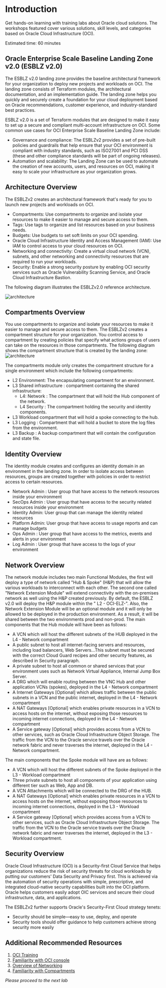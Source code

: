 # Introduction

Get hands-on learning with training labs about Oracle cloud solutions. The workshops featured cover various solutions, skill levels, and categories based on Oracle Cloud Infrastructure (OCI).

Estimated time: 60 minutes

## Oracle Enterprise Scale Baseline Landing Zone v2.0 (ESBLZ v2.0)

The ESBLZ v2.0 landing zone provides the baseline architectural framework for your organization to deploy new projects and workloads on OCI. The landing zone consists of Terraform modules, the architectural documentation, and an implementation guide. The landing zone helps you quickly and securely create a foundation for your cloud deployment based on Oracle recommendations, customer experience, and industry-standard best practices.

ESBLZ v2.0 is a set of Terraform modules that are designed to make it easy to set up a secure and compliant multi-account infrastructure on OCI. Some common use cases for OCI Enterprise Scale Baseline Landing Zone include:

- Governance and compliance: The ESBLZv2 provides a set of pre-built policies and guardrails that help ensure that your OCI environment is compliant with industry standards, such as ISO27001 and PCI DSS (these and other compliance standards will be part of ongoing releases).
- Automation and scalability: The Landing Zone can be used to automate the creation of new accounts, users, and resources on OCI, making it easy to scale your infrastructure as your organization grows.


## Architecture Overview

The ESBLZv2 creates an architectural framework that's ready for you to launch new projects and workloads on OCI.

- Compartments: Use compartments to organize and isolate your resources to make it easier to manage and secure access to them.
- Tags: Use tags to organize and list resources based on your business needs.
- Budgets: Use budgets to set soft limits on your OCI spending.
- Oracle Cloud Infrastructure Identity and Access Management (IAM): Use IAM to control access to your cloud resources on OCI.
- Networking and connectivity: Create a virtual cloud network (VCN), subnets, and other networking and connectivity resources that are required to run your  workloads.
- Security: Enable a strong security posture by enabling OCI security services such as Oracle Vulnerability Scanning Service, and Oracle Cloud Infrastructure Bastion.

The following diagram illustrates the ESBLZv2.0 reference architecture.

![architecture](./../intro/images/enterprise-landing-zone-v2.svg " ")

## Compartments Overview

You use compartments to organize and isolate your resources to make it easier to manage and secure access to them.
The ESBLZv2 creates a compartment structure for your organization. You control access to compartment by creating policies that specify what actions groups of users can take on the resources in those compartments. The following diagram shows the compartment structure that is created by the landing zone:
![architecture](./../intro/images/esblz2-compartments.png " ")

The compartments module only creates the compartment structure for a single environment which include the following compartments:


- L2 Environment: The encapsulating compartment for an environment.
- L3 Shared infrastructure : compartment containing the shared infrastructure:
   - L4: Network : The compartment that will hold the Hub component of the network.
   - L4 Security : The compartment holding the security and identity components.
- L3 Workload compartment that will hold a spoke connecting to the hub.
- L3 Logging : Compartment that will hold a bucket to store the log files from the environment.
- L3 Backup : A backup compartment that will contain the configuration and state file.

## Identity Overview
The identity module creates and configures an identity domain in an environment in the landing zone.
In order to isolate access between resources, groups are created together with policies in order to restrict access to certain resources.

- Network Admin : User group that have access to the network resources inside your environment
- SecOps Admin  : User group that have access to the security related resources inside your environment
- Identity Admin: User group that can manage the identity related resources
- Platform Admin: User group that have access to usage reports and can manage budgets
- Ops Admin     : User group that have access to the metrics, events and alerts in your environment
- Log Admin     : User group that have access to the logs of your environment

## Network Overview

The network module includes two main Functional Modules, the first will deploy a type of network called "Hub & Spoke" (H&P) that will allow the various workloads to interconnect with each other. The second one called "Network Extension Module" will extend connectivity with the on-premises network as well using the H&P created previously.
By default, the ESBLZ v2.0 will deploy the H&P module within the " L2 - OCI-ELZ-<Environment Name>". Also, the Network Extension Module will be an optional module and it will only be allowed to be deployed in the production environment. As a result, it will be shared between the two environments prod and non-prod.
The main components that the Hub module will have been as follows:

- A VCN which will host the different subnets of the HUB deployed in the L4 - Network compartment
- A public subnet to host all internet-facing servers and resources, including load balancers, Web Servers...This subnet must be secured with the correct Cloud Guard recipes and other security features, as described in Security paragraph.
- A private subnet to host all common or shared services that your environment uses such as Network Virtual Appliance, Internal Jump Box Server.
- A DRG which will enable routing between the VNC Hub and other application VCNs (spokes), deployed in the L4 - Network compartment
- A Internet Gateways [Optional] which allows traffic between the public subnets in a VCN and the public internet, deployed in the L4 - Network compartment
- A NAT Gateways [Optional] which enables private resources in a VCN to access hosts on the internet, without exposing those resources to incoming internet connections, deployed in the L4 - Network compartment
- A Service gateway [Optional] which provides access from a VCN to other services, such as Oracle Cloud Infrastructure Object Storage. The traffic from the VCN to the Oracle service travels over the Oracle network fabric and never traverses the internet, deployed in the L4 - Network compartment.


The main components that the Spoke module will have are as follows:
- A VCN which will host the different subnets of the Spoke deployed in the L3 - Workload compartment
- Three private subnets to host all components of your application using different tier such as Web, App and DB.
- A VCN Attachments which will be connected to the DRG of the HUB.
- A NAT Gateways [Optional] which enables private resources in a VCN to access hosts on the internet, without exposing those resources to incoming internet connections, deployed in the L3 - Workload compartment
- A Service gateway [Optional] which provides access from a VCN to other services, such as Oracle Cloud Infrastructure Object Storage. The traffic from the VCN to the Oracle service travels over the Oracle network fabric and never traverses the internet, deployed in the L3 - Workload compartment.

## Security Overview

Oracle Cloud Infrastructure (OCI) is a Security-first Cloud Service that helps organizations reduce the risk of security threats for cloud workloads by putting our customers' Data Security and Privacy first.  This is achieved via the automation of security operations with simple, prescriptive, and integrated cloud-native security capabilities built into the OCI platform.  Oracle helps customers easily adopt OIC services and secure their cloud infrastructure, data, and applications.

The ESBLZv2 further supports Oracle's Security-First Cloud strategy tenets:

- Security should be simple—easy to use, deploy, and operate
- Security tools should offer guidance to help customers achieve strong security more easily

## Additional Recommended Resources

1. [OCI Training](https://cloud.oracle.com/en_US/iaas/training)
2. [Familiarity with OCI console](https://docs.us-phoenix-1.oraclecloud.com/Content/GSG/Concepts/console.htm)
3. [Overview of Networking](https://docs.us-phoenix-1.oraclecloud.com/Content/Network/Concepts/overview.htm)
4. [Familiarity with Compartments](https://docs.us-phoenix-1.oraclecloud.com/Content/GSG/Concepts/concepts.htm)

*Please proceed to the next lab*

<!-- ## Acknowledgements

- **Author** - Kay Malcolm, Director, Product Management
- **Adapted by** -  Yaisah Granillo, Cloud Solution Engineer, NA Cloud
- **Contributors** - LiveLabs QA Team (Arabella Yao, Product Manager Intern | Isa Kessinger, QA Intern)
- **Last Updated By/Date** - Kay Malcolm, April 2022 -->

